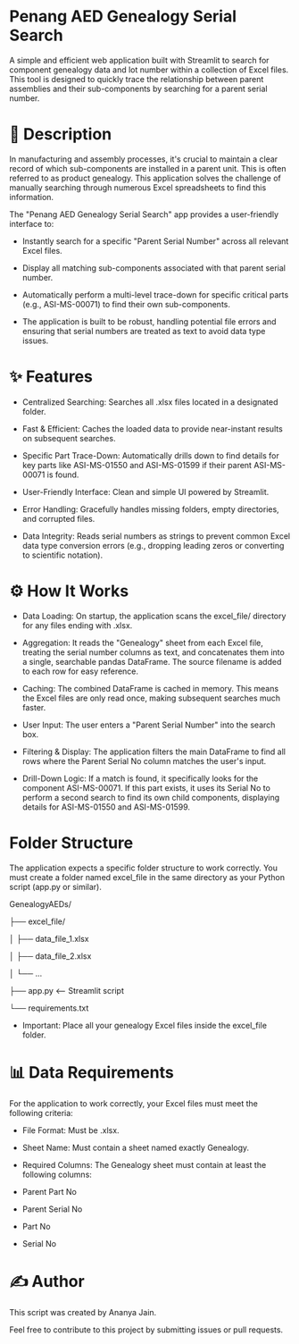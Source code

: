 # Penang AED Genealogy Serial Search
A simple and efficient web application built with Streamlit to search for component genealogy data and lot number within a collection of Excel files. This tool is designed to quickly trace the relationship between parent assemblies and their sub-components by searching for a parent serial number.

# 📜 Description
In manufacturing and assembly processes, it's crucial to maintain a clear record of which sub-components are installed in a parent unit. This is often referred to as product genealogy. This application solves the challenge of manually searching through numerous Excel spreadsheets to find this information.
>
The "Penang AED Genealogy Serial Search" app provides a user-friendly interface to:
>
- Instantly search for a specific "Parent Serial Number" across all relevant Excel files.
> 
- Display all matching sub-components associated with that parent serial number.
>
- Automatically perform a multi-level trace-down for specific critical parts (e.g., ASI-MS-00071) to find their own sub-components.
>
- The application is built to be robust, handling potential file errors and ensuring that serial numbers are treated as text to avoid data type issues.

# ✨ Features
- Centralized Searching: Searches all .xlsx files located in a designated folder.
>
- Fast & Efficient: Caches the loaded data to provide near-instant results on subsequent searches.
>
- Specific Part Trace-Down: Automatically drills down to find details for key parts like ASI-MS-01550 and ASI-MS-01599 if their parent ASI-MS-00071 is found.
>
- User-Friendly Interface: Clean and simple UI powered by Streamlit.
>
- Error Handling: Gracefully handles missing folders, empty directories, and corrupted files.
>
- Data Integrity: Reads serial numbers as strings to prevent common Excel data type conversion errors (e.g., dropping leading zeros or converting to scientific notation).

# ⚙️ How It Works
- Data Loading: On startup, the application scans the excel_file/ directory for any files ending with .xlsx.
>
- Aggregation: It reads the "Genealogy" sheet from each Excel file, treating the serial number columns as text, and concatenates them into a single, searchable pandas DataFrame. The source filename is added to each row for easy reference.
>
- Caching: The combined DataFrame is cached in memory. This means the Excel files are only read once, making subsequent searches much faster.
>
- User Input: The user enters a "Parent Serial Number" into the search box.
>
- Filtering & Display: The application filters the main DataFrame to find all rows where the Parent Serial No column matches the user's input.
>
- Drill-Down Logic: If a match is found, it specifically looks for the component ASI-MS-00071. If this part exists, it uses its Serial No to perform a second search to find its own child components, displaying details for ASI-MS-01550 and ASI-MS-01599.


# Folder Structure
The application expects a specific folder structure to work correctly. You must create a folder named excel_file in the same directory as your Python script (app.py or similar).

GenealogyAEDs/
>
├── excel_file/
>
│   ├── data_file_1.xlsx
>
│   ├── data_file_2.xlsx
>
│   └── ...
>
├── app.py              <-- Streamlit script
>
└── requirements.txt
>

- Important: Place all your genealogy Excel files inside the excel_file folder.


# 📊 Data Requirements
For the application to work correctly, your Excel files must meet the following criteria:
>
- File Format: Must be .xlsx.
>
- Sheet Name: Must contain a sheet named exactly Genealogy.
>
- Required Columns: The Genealogy sheet must contain at least the following columns:
>
- Parent Part No
>
- Parent Serial No
>
- Part No
>
- Serial No
>

# ✍️ Author
This script was created by Ananya Jain.
>
Feel free to contribute to this project by submitting issues or pull requests.
